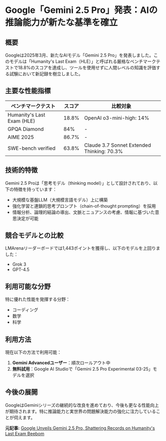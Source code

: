 # Google「Gemini 2.5 Pro」発表：AIの推論能力が新たな基準を確立

## 概要

Googleは2025年3月、新たなAIモデル「Gemini 2.5 Pro」を発表しました。このモデルは「Humanity's Last Exam（HLE）」と呼ばれる厳格なベンチマークテストで18.8%のスコアを達成し、ツールを使用せずに人間レベルの知識を評価する試験において新記録を樹立しました。

## 主要な性能指標

| ベンチマークテスト | スコア | 比較対象 |
|------------------|-------|---------|
| Humanity's Last Exam (HLE) | 18.8% | OpenAI o3-mini-high: 14% |
| GPQA Diamond | 84% | - |
| AIME 2025 | 86.7% | - |
| SWE-bench verified | 63.8% | Claude 3.7 Sonnet Extended Thinking: 70.3% |

## 技術的特徴

Gemini 2.5 Proは「思考モデル（thinking model）」として設計されており、以下の特徴を持っています：

- 大規模な基盤LLM（大規模言語モデル）上に構築
- 強化学習と連鎖的思考プロンプト（chain-of-thought prompting）を採用
- 情報分析、論理的結論の導出、文脈とニュアンスの考慮、情報に基づいた意思決定が可能

## 競合モデルとの比較

LMArenaリーダーボードでは1,443ポイントを獲得し、以下のモデルを上回りました：

- Grok 3
- GPT-4.5

## 利用可能な分野

特に優れた性能を発揮する分野：
- コーディング
- 数学
- 科学

## 利用方法

現在以下の方法で利用可能：
1. **Gemini Advancedユーザー**：順次ロールアウト中
2. **無料試用**：Google AI Studioで「Gemini 2.5 Pro Experimental 03-25」モデルを選択

## 今後の展開

GoogleはGeminiシリーズの継続的な改良を進めており、今後も更なる性能向上が期待されます。特に推論能力と実世界の問題解決能力の強化に注力していることが伺えます。

**元記事:** [Google Unveils Gemini 2.5 Pro, Shattering Records on Humanity's Last Exam Beebom](https://beebom.com/google-unveils-gemini-2-5-pro-shattering-records-on-humanity-last-exam/)